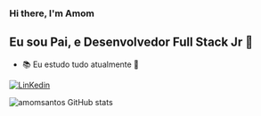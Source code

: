 
### Hi there, I'm Amom 


## Eu sou Pai, e Desenvolvedor Full Stack Jr 👋

- 📚 Eu estudo tudo atualmente 🤣


[![LinKedin](https://img.shields.io/badge/LinkedIn-0077B5?style=for-the-badge&logo=linkedin&logoColor=white
)](https://www.linkedin.com/in/amomsantos/)


![amomsantos GitHub stats](https://github-readme-stats.vercel.app/api?username=amomsantos&show_icons=true&theme=dracula)


